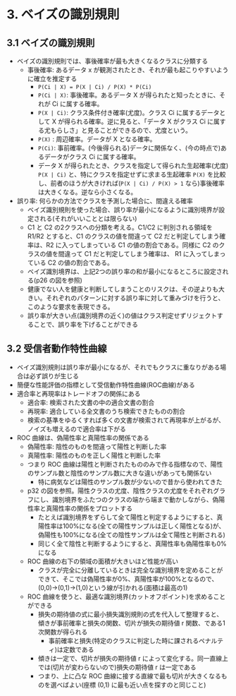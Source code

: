 # 3. ベイズの識別規則
## 3.1 ベイズの識別規則
- ベイズの識別規則では、事後確率が最も大きくなるクラスに分類する
  - 事後確率: あるデータ x が観測されたとき、それが最も起こりやすいように確立を推定する
    - `P(Ci | X) = P(X | Ci) / P(X) * P(Ci)`
    - `P(Ci | X)`: 事後確率。あるデータ X が得られたと知ったときに、それが Ci に属する確率。
    - `P(X | Ci)`: クラス条件付き確率(尤度)。クラス Ci に属するデータとして X が得られる確率。逆に見ると、「データ X がクラス Ci に属する尤もらしさ」と見ることができるので、尤度という。
    - `P(X)` : 周辺確率。データが X となる確率。
    - `P(Ci)`: 事前確率。(今後得られる)データに関係なく、(今の時点で)あるデータがクラス Ci に属する確率。
    - データ X が得られたとき、クラスを指定して得られた生起確率(尤度) `P(X | Ci)` と、特にクラスを指定せずに求まる生起確率 `P(X)` を比較し、前者のほうが大きければ(`P(X | Ci) / P(X) > 1` なら)事後確率は大きくなる。逆なら小さくなる。
- 誤り率: 何らかの方法でクラスを予測した場合に、間違える確率
  - ベイズ識別規則を使った場合、誤り率が最小になるように識別境界が設定される(それがいいこととは限らない)
  - C1 と C2 の2クラスへの分類を考える。C1/C2 に判別される領域を R1/R2 とすると、C1 のクラスの値を間違って C2 だと判定してしまう確率は、R2 に入ってしまっている C1 の値の割合である。同様に C2 のクラスの値を間違って C1 だと判定してしまう確率は、 R1 に入ってしまっている C2 の値の割合である。
  - ベイズ識別境界は、上記2つの誤り率の和が最小になるところに設定される(p26 の図を参照)
  - 健康でない人を健康と判断してしまうことのリスクは、その逆よりも大きい。それぞれのパターンに対する誤り率に対して重みづけを行うと、このような要求を表現できる。
  - 誤り率が大きい点(識別境界の近く)の値はクラス判定せずリジェクトすることで、誤り率を下げることができる

## 3.2 受信者動作特性曲線
- ベイズ識別規則は誤り率が最小になるが、それでもクラスに重なりがある場合は必ず誤りが生じる
- 簡便な性能評価の指標として受信動作特性曲線(ROC曲線)がある
- 適合率と再現率はトレードオフの関係にある
  - 適合率: 検索された文書の中の適合文書の割合
  - 再現率: 適合している全文書のうち検索できたものの割合
  - 検索の基準をゆるくすれば多くの文書が検索されて再現率が上がるが、ノイズも増えるので適合率は下がる
- ROC 曲線は、偽陽性率と真陽性率の関係である
  - 偽陽性率: 陰性のものを間違って陽性と判断した率
  - 真陽性率: 陽性のものを正しく陽性と判断した率
  - つまり ROC 曲線は陽性と判断されたもののみで作る指標なので、陽性のサンプル数と陰性のサンプル数に大きな違いがあっても関係ない
    - 特に病気などは陽性のサンプル数が少ないので昔から使われてきた
  - p32 の図を参照。陽性クラスの尤度、陰性クラスの尤度をそれぞれグラフにし、識別境界をふたつのクラスの端から端まで動かしながら、偽陽性率と真陽性率の関係をプロットする
    - たとえば識別境界をずらして全て陽性と判定するようにすると、真陽性率は100%になる(全ての陽性サンプルは正しく陽性となる)が、偽陽性も100%になる(全ての陰性サンプルは全て陽性と判断される)
    - 同じく全て陰性と判断するようにすると、真陽性率も偽陽性率も0%になる
  - ROC 曲線の右下の領域の面積が大きいほど性能が高い
    - クラスが完全に分離しているときは完全な識別境界を定めることができて、そこでは偽陽性率が0%、真陽性率が100%となるので、(0,0)->(0,1)->(1,0)という線が引かれる(面積は最高の1)
  - ROC 曲線を使うと、最適な識別境界(カットオフポイント)を求めることができる
    - 損失の期待値の式に最小損失識別規則の式を代入して整理すると、傾きが事前確率と損失の関数、切片が損失の期待値 r 関数、である1次関数が得られる
      - 事前確率と損失(特定のクラスに判定した時に課されるペナルティ)は定数である
    - 傾きは一定で、切片が損失の期待値 r によって変化する。同一直線上では(切片が変わらないので)損失の期待値 r は一定である
    - つまり、上に凸な ROC 曲線に接する直線で最も切片が大きくなるものを選べばよい(座標 (0,1) に最も近い点を探すのと同じこと)
